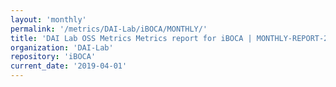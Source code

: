 ```yaml
---
layout: 'monthly'
permalink: '/metrics/DAI-Lab/iBOCA/MONTHLY/'
title: 'DAI Lab OSS Metrics Metrics report for iBOCA | MONTHLY-REPORT-2019-04-01'
organization: 'DAI-Lab'
repository: 'iBOCA'
current_date: '2019-04-01'
---
```


